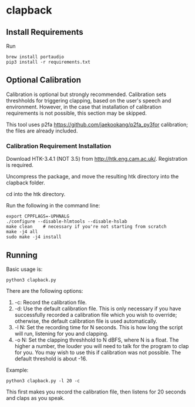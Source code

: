 # clapback

## Install Requirements

Run

```
brew install portaudio
pip3 install -r requirements.txt
```

## Optional Calibration

Calibration is optional but strongly recommended. Calibration sets threshholds for triggering clapping, based on the user's speech and environment. However, in the case that installation of calibration requirements is not possible, this section may be skipped.

This tool uses p2fa https://github.com/jaekookang/p2fa_py3for calibration; the files are already included.

### Calibration Requirement Installation

Download HTK-3.4.1 (NOT 3.5) from http://htk.eng.cam.ac.uk/. Registration is required.

Uncompress the package, and move the resulting htk directory into the clapback folder. 

cd into the htk directory. 

Run the following in the command line:

```
export CPPFLAGS=-UPHNALG
./configure --disable-hlmtools --disable-hslab
make clean    # necessary if you're not starting from scratch
make -j4 all
sudo make -j4 install
```

## Running

Basic usage is:

```
python3 clapback.py
```

There are the following options: 
1. -c: Record the calibration file.
2. -d: Use the default calibration file. This is only necessary if you have successfully recorded a calibration file which you wish to override; otherwise, the default calibration file is used automatically.
3. -l N: Set the recording time for N seconds. This is how long the script will run, listening for you and clapping.
4. -o N: Set the clapping threshhold to N dBFS, where N is a float. The higher a number, the louder you will need to talk for the program to clap for you. You may wish to use this if calibration was not possible. The default threshold is about -16.

Example:

```
python3 clapback.py -l 20 -c
```

This first makes you record the calibration file, then listens for 20 seconds and claps as you speak.
